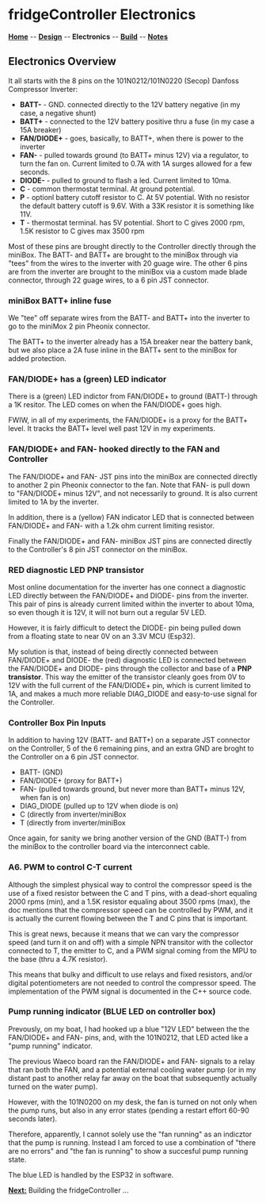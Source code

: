# fridgeController Electronics

**[Home](readme.md)** --
**[Design](design.md)** --
**Electronics** --
**[Build](build.md)** --
**[Notes](notes.md)**


## Electronics Overview

It all starts with the 8 pins on the 101N0212/101N0220 (Secop) Danfoss Compressor Inverter:

- **BATT-** - GND. connected directly to the 12V battery negative (in my case, a negative shunt)
- **BATT+** - connected to the 12V battery positive thru a fuse (in my case a 15A breaker)
- **FAN/DIODE+** - goes, basically, to BATT+, when there is power to the inverter
- **FAN-** - pulled towards ground (to BATT+ minus 12V) via a regulator, to turn the fan on.
  Current limited to 0.7A with 1A surges allowed for a few seconds.
- **DIODE-** - pulled to ground to flash a led.  Current limited to 10ma.
- **C** - common thermostat terminal. At ground potential.
- **P** - optionl battery cutoff resistor to C. At 5V potential. With no resistor the default
   battery cutoff is 9.6V.  With a 33K resistor it is something like 11V.
- **T** - thermostat terminal. has 5V potential. Short to C gives 2000 rpm, 1.5K resistor to C gives
  max 3500 rpm

Most of these pins are brought directly to the Controller directly
through the miniBox.  The BATT- and BATT+ are brought to the miniBox
through via "tees" from the wires to the inverter with 20 guage wire.
The other 6 pins are from the inverter are brought to the miniBox via
a custom made blade connector, through 22 guage wires, to a 6 pin JST
connector.


### miniBox BATT+ inline fuse

We "tee" off separate wires from the BATT- and BATT+ into the inverter
to go to the miniMox 2 pin Pheonix connector.

The BATT+ to the inverter already has a 15A breaker near the battery bank,
but we also place a 2A fuse inline in the BATT+ sent to the miniBox for
added protection.


### FAN/DIODE+ has a (green) LED indicator

There is a (green) LED indictor from FAN/DIODE+ to ground (BATT-)
through a 1K resitor.  The LED comes on when the FAN/DIODE+ goes
high.

FWIW, in all of my experiments, the FAN/DIODE+ is a proxy for
the BATT+ level.  It tracks the BATT+ level well past 12V
in my experiments.

### FAN/DIODE+ and FAN- hooked directly to the FAN and Controller

The FAN/DIODE+ and FAN- JST pins into the miniBox are
connected directly to another 2 pin Pheonix connector to
the fan.  Note that FAN- is pull down to "FAN/DIODE+ minus
12V", and not necessarily to ground.  It is also current
limited to 1A by the inverter.

In addition, there is a (yellow) FAN indicator LED that is
connected between FAN/DIODE+ and FAN- with a 1.2k ohm current
limiting resistor.

Finally the FAN/DIODE+ and FAN- miniBox JST pins are connected
directly to the Controller's 8 pin JST connector on the miniBox.


### RED diagnostic LED PNP transistor

Most online documentation for the inverter has one connect a
diagnostic LED directly between the FAN/DIODE+ and DIODE- pins
from the inverter. This pair of pins is already current limited
within the inverter to about 10ma, so even though it is 12V,
it will not burn out a regular 5V LED.

However, it is fairly difficult to detect the DIODE- pin
being pulled down from a floating state to near 0V on an 3.3V
MCU (Esp32).

My solution is that, instead of being directly connected between
FAN/DIODE+ and DIODE- the (red) diagnostic LED is connected between
the FAN/DIODE+ and DIODE- pins through the collector and base of a
**PNP transistor**.  This way the emitter of the transistor cleanly
goes from 0V to 12V with the full current of the FAN/DIODE+ pin,
which is current limited to 1A, and makes a much more reliable
DIAG_DIODE and easy-to-use signal for the Controller.



### Controller Box Pin Inputs

In addition to having 12V (BATT- and BATT+) on a separate
JST connector on the Controller, 5 of the 6 remaining pins,
and an extra GND are broght to the Controller on a 6 pin
JST connector.


- BATT- (GND)
- FAN/DIODE+ (proxy for BATT+)
- FAN- (pulled towards ground, but never more than BATT+ minus 12V, when fan is on)
- DIAG_DIODE (pulled up to 12V when diode is on)
- C (directly from inverter/miniBox
- T (directly from inverter/miniBox

Once again, for sanity we bring another version of the GND (BATT-) from
the miniBox to the controller board via the interconnect cable.



### A6. PWM to control C-T current

Although the simplest physical way to control the compressor speed is
the use of a fixed resistor between the C and T pins, with a dead-short
equaling 2000 rpms (min), and a 1.5K resistor equaling about 3500 rpms (max),
the doc mentions that the compressor speed can be controlled by PWM,
and it is actually the current flowing between the T and C pins that
is important.

This is great news, because it means that we can vary the compressor
speed (and turn it on and off) with a simple NPN transitor with the
collector connected to T, the emitter to C, and a PWM signal coming
from the MPU to the base (thru a 4.7K resistor).

This means that bulky and difficult to use relays and fixed resistors,
and/or digital potentiometers are not needed to control the compressor
speed.  The implementation of the PWM signal is documented in the
C++ source code.


### Pump running indicator (BLUE LED on controller box)

Prevously, on my boat, I had hooked up a blue "12V LED" between the the FAN/DIODE+
and FAN- pins, and, with the 101N0212, that LED acted like a "pump running" indicator.

The previous Waeco board ran the FAN/DIODE+ and FAN- signals to a relay that ran
both the FAN, and a potential external cooling water pump (or in my distant past to
another relay far away on the boat that subsequently actually turned on the
water pump).

However, with the 101N0200 on my desk, the fan is turned on not only when the pump
runs, but also in any error states (pending a restart effort 60-90 seconds later).

Therefore, apparently, I cannot solely use the "fan running" as an indicztor that
the pump is running.  Instead I am forced to use a combination of "there
are no errors" and "the fan is running" to show a succesful pump running state.

The blue LED is handled by the ESP32 in software.




[**Next:**](build.md) Building the fridgeController ...
